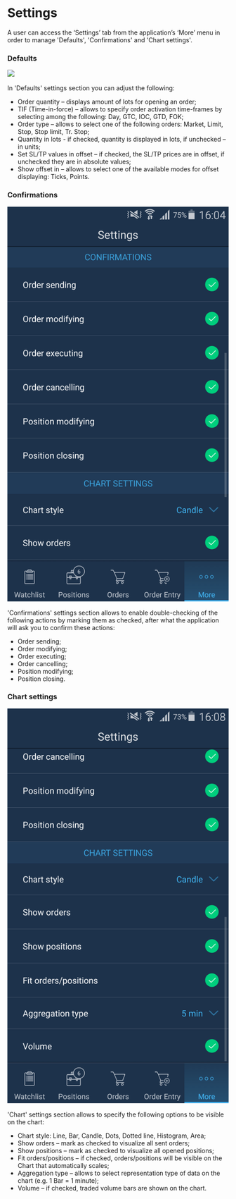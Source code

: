 # Settings

A user can access the ‘Settings’ tab from the application’s ‘More’ menu in order to manage 'Defaults', 'Confirmations' and 'Chart settings'.

### Defaults

![](../../../.gitbook/assets/defaults.png)

In 'Defaults' settings section you can adjust the following:

* Order quantity – displays amount of lots for opening an order;
* TIF \(Time-in-force\) – allows to specify order activation time-frames by selecting among the following: Day, GTC, IOC, GTD, FOK;
* Order type – allows to select one of the following orders: Market, Limit, Stop, Stop limit, Tr. Stop;
* Quantity in lots - if checked, quantity is displayed in lots, if unchecked – in units;
* Set SL/TP values in offset – if checked, the SL/TP prices are in offset, if unchecked they are in absolute values;
* Show offset in – allows to select one of the available modes for offset displaying: Ticks, Points.

### **Confirmations**

![](../../../.gitbook/assets/1mob.png)


'Confirmations' settings section allows to enable double-checking of the following actions by marking them as checked, after what the application will ask you to confirm these actions:

* Order sending;
* Order modifying;
* Order executing;
* Order cancelling;
* Position modifying;
* Position closing.

### **Chart settings**

![](../../../.gitbook/assets/2mob.png)

'Chart' settings section allows to specify the following options to be visible on the chart:

* Chart style: Line, Bar, Candle, Dots, Dotted line, Histogram, Area;
* Show orders – mark as checked to visualize all sent orders;
* Show positions – mark as checked to visualize all opened positions;
* Fit orders/positions – if checked, orders/positions will be visible on the Chart that automatically scales;
* Aggregation type – allows to select representation type of data on the chart \(e.g. 1 Bar = 1 minute\);
* Volume – if checked, traded volume bars are shown on the chart.





